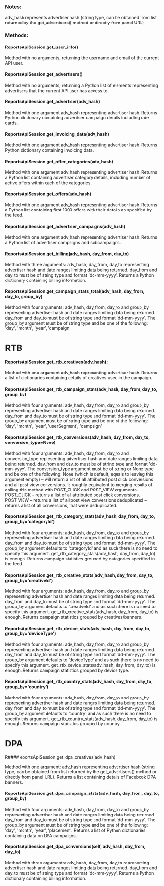 ### Notes:

adv_hash represents advertiser hash (string type, can be obtained from
list returned by the get_advertisers() method or directly from panel URL)

### Methods:

#### ReportsApiSession.get_user_info()
Method with no arguments, returning the username and email of the current API user.

#### ReportsApiSession.get_advertisers()
Method with no arguments, returning a Python list of elements representing advertisers 
that the current API user has access to.

#### ReportsApiSession.get_advertiser(adv_hash)
Method with one argument adv_hash representing advertiser hash.
Returns Python dictionary containing advertiser campaign details including rate cards.

#### ReportsApiSession.get_invoicing_data(adv_hash)
Method with one argument adv_hash representing advertiser hash.
Returns Python dictionary containing invoicing data.

#### ReportsApiSession.get_offer_categories(adv_hash)
Method with one argument adv_hash representing advertiser hash.
Returns a Python list containing advertiser category details, including number
of active offers within each of the categories.

#### ReportsApiSession.get_offers(adv_hash)
Method with one argument adv_hash representing advertiser hash.
Returns a Python list containing first 1000 offers with their details as specified 
by the feed.

#### ReportsApiSession.get_advertiser_campaigns(adv_hash)
Method with one argument adv_hash representing advertiser hash.
Returns a Python list of advertiser campaigns and subcampaigns.

#### ReportsApiSession.get_billing(adv_hash, day_from, day_to)
Method with three arguments: adv_hash, day_from, day_to
representing advertiser hash and
date ranges limiting data being returned. day_from and day_to must be of string type
and format 'dd-mm-yyyy'. Returns a Python dictionary containing billing information.


#### ReportsApiSession.get_campaign_stats_total(adv_hash, day_from, day_to, group_by)
Method with four arguments: adv_hash, day_from, day_to and group_by
representing advertiser hash and
date ranges limiting data being returned. day_from and day_to must be of string type
and format 'dd-mm-yyyy'. The group_by argument must be of string type and be one of the 
following: 'day', 'month', 'year', 'campaign'

# RTB

#### ReportsApiSession.get_rtb_creatives(adv_hash):
Method with one argument adv_hash representing advertiser hash. Returns a list
of dictionaries containing details of creatives used in the campaign.

#### ReportsApiSession.get_rtb_campaign_stats(adv_hash, day_from, day_to, group_by)
Method with four arguments: adv_hash, day_from, day_to and group_by
representing advertiser hash and
date ranges limiting data being returned. day_from and day_to must be of string type
and format 'dd-mm-yyyy'. The group_by argument must be of string type and be one of the 
following: 'day', 'month', 'year', 'userSegment', 'campaign'



#### ReportsApiSession.get_rtb_conversions(adv_hash, day_from, day_to, conversion_type=None)
Method with four arguments: adv_hash, day_from, day_to and conversion_type
representing advertiser hash and date ranges limiting data being returned. day_from and day_to must be of string type
and format 'dd-mm-yyyy'. The conversion_type argument must be of string or None type and be one of the 
following: 
None (which is default, equals to leaving this argument empty) – will return a list of all attributed post click conversions and all post view conversions. Is roughly equivalent to merging results of calling this method with POST_CLICK and POST_VIEW arguments.
POST_CLICK – returns a list of all attributed post click conversions.
POST_VIEW – returns a list of all post view conversions
deduplicated – returns a list of all conversions, that were deduplicated.


#### ReportsApiSession.get_rtb_category_stats(adv_hash, day_from, day_to, group_by='categoryId')
Method with four arguments: adv_hash, day_from, day_to and group_by
representing advertiser hash and
date ranges limiting data being returned. day_from and day_to must be of string type
and format 'dd-mm-yyyy'. The group_by argument defaults to 'categoryId' and as such
there is no need to specify this argument. get_rtb_category_stats(adv_hash, day_from, day_to)
is enough. Returns campaign statistics grouped by categories specified in the feed.


#### ReportsApiSession.get_rtb_creative_stats(adv_hash, day_from, day_to, group_by='creativeId')
Method with four arguments: adv_hash, day_from, day_to and group_by
representing advertiser hash and
date ranges limiting data being returned. day_from and day_to must be of string type
and format 'dd-mm-yyyy'. The group_by argument defaults to 'creativeId' and as such
there is no need to specify this argument. get_rtb_creative_stats(adv_hash, day_from, day_to)
is enough. Returns campaign statistics grouped by creatives/banners.


#### ReportsApiSession.get_rtb_device_stats(adv_hash, day_from, day_to, group_by='deviceType')
Method with four arguments: adv_hash, day_from, day_to and group_by
representing advertiser hash and
date ranges limiting data being returned. day_from and day_to must be of string type
and format 'dd-mm-yyyy'. The group_by argument defaults to 'deviceType' and as such
there is no need to specify this argument. get_rtb_device_stats(adv_hash, day_from, day_to)
is enough. Returns campaign statistics grouped by device type.

#### ReportsApiSession.get_rtb_country_stats(adv_hash, day_from, day_to, group_by='country')
Method with four arguments: adv_hash, day_from, day_to and group_by
representing advertiser hash and
date ranges limiting data being returned. day_from and day_to must be of string type
and format 'dd-mm-yyyy'. The group_by argument defaults to 'country' and as such
there is no need to specify this argument. get_rtb_country_stats(adv_hash, day_from, day_to)
is enough. Returns campaign statistics grouped by country.

# DPA

R#### eportsApiSession.get_dpa_creatives(adv_hash)

Method with one argument: adv_hash representing advertiser hash 
(string type, can be obtained from list returned by the get_advertisers() 
method or directly from panel URL). Returns a list containing details of
Facebook DPA banners.

#### ReportsApiSession.get_dpa_campaign_stats(adv_hash, day_from, day_to, group_by)
Method with four arguments: adv_hash, day_from, day_to and group_by
representing advertiser hash and
date ranges limiting data being returned. day_from and day_to must be of string type
and format 'dd-mm-yyyy'. The group_by argument must be of string type and be one of the 
following: 'day', 'month', 'year', 'placement'. Returns a list of Python dictionaries
containing data on DPA campaigns.

#### ReportsApiSession.get_dpa_conversions(self, adv_hash, day_from, day_to)
Method with three arguments: adv_hash, day_from, day_to
representing advertiser hash and
date ranges limiting data being returned. day_from and day_to must be of string type
and format 'dd-mm-yyyy'. Returns a Python dictionary containing billing information.


